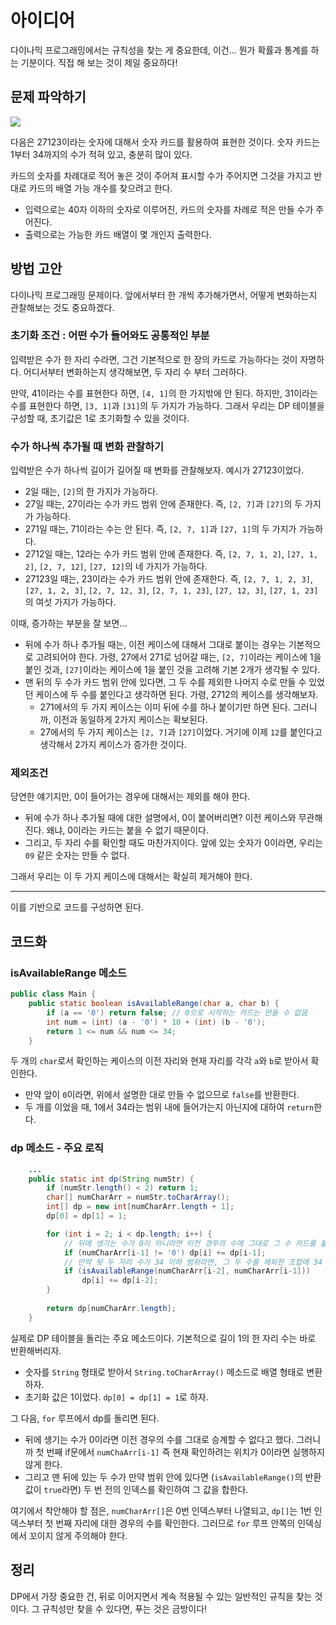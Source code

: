 # 아이디어
다이나믹 프로그래밍에서는 규칙성을 찾는 게 중요한데, 이건... 뭔가 확률과 통계를 하는 기분이다. 직접 해 보는 것이 제일 중요하다!

## 문제 파악하기
![](https://velog.velcdn.com/images/aoi-aoba/post/d9b19434-8724-4803-9725-d9264e3fbfec/image.png)

다음은 27123이라는 숫자에 대해서 숫자 카드를 활용하여 표현한 것이다. 숫자 카드는 1부터 34까지의 수가 적혀 있고, 충분히 많이 있다.

카드의 숫자를 차례대로 적어 놓은 것이 주어져 표시할 수가 주어지면 그것을 가지고 반대로 카드의 배열 가능 개수를 찾으려고 한다.

- 입력으로는 40자 이하의 숫자로 이루어진, 카드의 숫자를 차례로 적은 만들 수가 주어진다.
- 출력으로는 가능한 카드 배열이 몇 개인지 출력한다.

## 방법 고안
다이나믹 프로그래밍 문제이다. 앞에서부터 한 개씩 추가해가면서, 어떻게 변화하는지 관찰해보는 것도 중요하겠다.

### 초기화 조건 : 어떤 수가 들어와도 공통적인 부분

입력받은 수가 한 자리 수라면, 그건 기본적으로 한 장의 카드로 가능하다는 것이 자명하다. 어디서부터 변화하는지 생각해보면, 두 자리 수 부터 그러하다.

만약, 41이라는 수를 표현한다 하면, `[4, 1]`의 한 가지밖에 안 된다. 하지만, 31이라는 수를 표현한다 하면, `[3, 1]`과 `[31]`의 두 가지가 가능하다. 그래서 우리는 DP 테이블을 구성할 때, 초기값은 1로 초기화할 수 있을 것이다.

### 수가 하나씩 추가될 때 변화 관찰하기

입력받은 수가 하나씩 길이가 길어질 때 변화를 관찰해보자. 예시가 27123이었다.

- 2일 때는, `[2]`의 한 가지가 가능하다.
- 27일 때는, 27이라는 수가 카드 범위 안에 존재한다. 즉, `[2, 7]`과 `[27]`의 두 가지가 가능하다.
- 271일 때는, 71이라는 수는 안 된다. 즉, `[2, 7, 1]`과 `[27, 1]`의 두 가지가 가능하다.
- 2712일 때는, 12라는 수가 카드 범위 안에 존재한다. 즉, `[2, 7, 1, 2]`, `[27, 1, 2]`, `[2, 7, 12]`, `[27, 12]`의 네 가지가 가능하다.
- 27123일 때는, 23이라는 수가 카드 범위 안에 존재한다. 즉, `[2, 7, 1, 2, 3]`, `[27, 1, 2, 3]`, `[2, 7, 12, 3]`, `[2, 7, 1, 23]`, `[27, 12, 3]`, `[27, 1, 23]`의 여섯 가지가 가능하다.

이때, 증가하는 부분을 잘 보면...

- 뒤에 수가 하나 추가될 때는, 이전 케이스에 대해서 그대로 붙이는 경우는 기본적으로 고려되어야 한다. 가령, 27에서 271로 넘어갈 때는, `[2, 7]`이라는 케이스에 1을 붙인 것과, `[27]`이라는 케이스에 1을 붙인 것을 고려해 기본 2개가 생각될 수 있다.
- 맨 뒤의 두 수가 카드 범위 안에 있다면, 그 두 수를 제외한 나머지 수로 만들 수 있었던 케이스에 두 수를 붙인다고 생각하면 된다. 가령, 2712의 케이스를 생각해보자.
  - 271에서의 두 가지 케이스는 이미 뒤에 수를 하나 붙이기만 하면 된다. 그러니까, 이전과 동일하게 2가지 케이스는 확보된다.
  - 27에서의 두 가지 케이스는 `[2, 7]`과 `[27]`이었다. 거기에 이제 `12`를 붙인다고 생각해서 2가지 케이스가 증가한 것이다.

### 제외조건

당연한 얘기지만, 0이 들어가는 경우에 대해서는 제외를 해야 한다.
- 뒤에 수가 하나 추가될 때에 대한 설명에서, 0이 붙어버리면? 이전 케이스와 무관해진다. 왜냐, 0이라는 카드는 붙을 수 없기 때문이다.
- 그리고, 두 자리 수를 확인할 때도 마찬가지이다. 앞에 있는 숫자가 0이라면, 우리는 `09` 같은 숫자는 만들 수 없다.

그래서 우리는 이 두 가지 케이스에 대해서는 확실히 제거해야 한다.

---
이를 기반으로 코드를 구성하면 된다.

## 코드화
### isAvailableRange 메소드
```java
public class Main {
    public static boolean isAvailableRange(char a, char b) {
        if (a == '0') return false; // 0으로 시작하는 카드는 만들 수 없음
        int num = (int) (a - '0') * 10 + (int) (b - '0');
        return 1 <= num && num <= 34;
    }
```
두 개의 `char`로서 확인하는 케이스의 이전 자리와 현재 자리를 각각 `a`와 `b`로 받아서 확인한다.
- 만약 앞이 `0`이라면, 위에서 설명한 대로 만들 수 없으므로 `false`를 반환한다.
- 두 개를 이었을 때, 1에서 34라는 범위 내에 들어가는지 아닌지에 대하여 `return`한다.

### dp 메소드 - 주요 로직
```java
	...
    public static int dp(String numStr) {
        if (numStr.length() < 2) return 1;
        char[] numCharArr = numStr.toCharArray();
        int[] dp = new int[numCharArr.length + 1];
        dp[0] = dp[1] = 1;

        for (int i = 2; i < dp.length; i++) {
            // 뒤에 생기는 수가 0이 아니라면 이전 경우의 수에 그대로 그 수 카드를 붙인 개수가 추가됨
            if (numCharArr[i-1] != '0') dp[i] += dp[i-1];
            // 만약 뒷 두 자리 수가 34 이하 범위라면, 그 두 수를 제외한 조합에 34 카드를 붙이는 경우의 수 추가됨
            if (isAvailableRange(numCharArr[i-2], numCharArr[i-1]))
                dp[i] += dp[i-2];
        }
        
        return dp[numCharArr.length];
    }
```
실제로 DP 테이블을 돌리는 주요 메소드이다. 기본적으로 길이 1의 한 자리 수는 바로 반환해버리자.
- 숫자를 `String` 형태로 받아서 `String.toCharArray()` 메소드로 배열 형태로 변환하자.
- 초기화 값은 1이었다. `dp[0] = dp[1] = 1`로 하자.

그 다음, `for` 루프에서 dp를 돌리면 된다.
- 뒤에 생기는 수가 0이라면 이전 경우의 수를 그대로 승계할 수 없다고 했다. 그러니까 첫 번째 if문에서 `numChaArr[i-1]` 즉 현재 확인하려는 위치가 0이라면 실행하지 않게 한다.
- 그리고 맨 뒤에 있는 두 수가 만약 범위 안에 있다면 (`isAvailableRange()`의 반환값이 `true`라면) 두 번 전의 인덱스를 확인하여 그 값을 합한다.

여기에서 착안해야 할 점은, `numCharArr[]`은 0번 인덱스부터 나열되고, `dp[]`는 1번 인덱스부터 첫 번째 자리에 대한 경우의 수를 확인한다. 그러므로 `for` 루프 안쪽의 인덱싱에서 꼬이지 않게 주의해야 한다.

## 정리
DP에서 가장 중요한 건, 뒤로 이어지면서 계속 적용될 수 있는 일반적인 규칙을 찾는 것이다. 그 규칙성만 찾을 수 있다면, 푸는 것은 금방이다!
